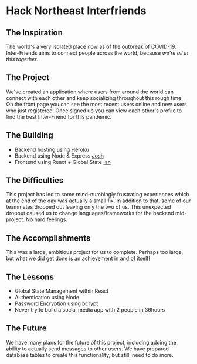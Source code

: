 # Hack Northeast Interfriends
## The Inspiration
The world's a very isolated place now as of the outbreak of COVID-19. Inter-Friends aims to connect people across the world, because *we're all in this together*.

## The Project
We've created an application where users from around the world can connect with each other and keep socializing throughout this rough time. On the front page you can see the most recent users online and new users who just registered. Once signed up you can view each other's profile to find the best Inter-Friend for this pandemic.

## The Building
- Backend hosting using Heroku
- Backend using Node & Express [Josh](https://github.com/J-Obog)
- Frontend using React + Global State [Ian](https://github.com/mnai01)

## The Difficulties
This project has led to some mind-numbingly frustrating experiences which at the end of the day was actually a small fix. In addition to that, some of our teammates dropped out leaving only the two of us. This unexpected dropout caused us to change languages/frameworks for the backend mid-project. No hard feelings.

## The Accomplishments
This was a large, ambitious project for us to complete. Perhaps too large, but what we did get done is an achievement in and of itself!

## The Lessons
- Global State Management within React
- Authentication using Node
- Password Encryption using bcrypt
- Never try to build a social media app with 2 people in 36hours

## The Future
We have many plans for the future of this project, including adding the ability to actually send messages to other users. We have prepared database tables to create this functionality, but still, need to do more.
